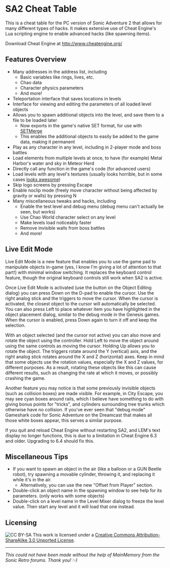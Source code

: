 SA2 Cheat Table
===============

This is a cheat table for the PC version of Sonic Adventure 2 that allows for many different types of hacks.
It makes extensive use of Cheat Engine's Lua scripting engine to enable advanced hacks (like spawning items).

Download Cheat Engine at http://www.cheatengine.org/

Features Overview
-----------------

+ Many addresses in the address list, including
  - Basic variables like rings, lives, etc.
  - Chao data
  - Character physics parameters
  - And more!
+ Teleportation interface that saves locations in levels
+ Interface for viewing and editing the parameters of all loaded level objects
+ Allows you to spawn additional objects into the level, and save them to a file to be loaded later
  - Now exports in the game's native SET format, for use with [SETMerge](https://github.com/flarn2006/SETMerge)
  - This enables the additional objects to easily be added to the game data, making it permanent
+ Play as any character in any level, including in 2-player mode and boss battles
+ Load elements from multiple levels at once, to have (for example) Metal Harbor's water and sky in Meteor Herd
+ Directly call any function in the game's code (for advanced users)
+ Load levels with any level's textures (usually looks horrible, but in some cases [looks awesome](http://www.youtube.com/watch?v=8nTvmtM9KxI))
+ Skip logo screens by pressing Escape
+ Enable noclip mode (freely move character without being affected by gravity or walls) by pressing N
+ Many miscellaneous tweaks and hacks, including
  - Enable the test level and debug menu (debug menu can't actually be seen, but works)
  - Use Chao World character select on any level
  - Make levels load noticeably faster
  - Remove invisible walls from boss battles
  - And more!

Live Edit Mode
--------------
Live Edit Mode is a new feature that enables you to use the game pad to manipulate objects in-game (yes, I know I'm giving a lot of attention to that part!) with minimal window switching. It replaces the keyboard control feature, though the original keyboard controls still work when SA2 is active.

Once Live Edit Mode is activated (use the button on the Object Editing dialog) you can press Down on the D-pad to enable the cursor. Use the right analog stick and the triggers to move the cursor. When the cursor is activated, the closest object to the cursor will automatically be selected. You can also press Left to place whatever item you have highlighted in the object placement dialog, similar to the debug mode in the Genesis games. When the cursor is enabled, press Down again to turn it off and keep the selection.

With an object selected (and the cursor not active) you can also move and rotate the object using the controller. Hold Left to move the object around using the same controls as moving the cursor. Holding Up allows you to rotate the object. The triggers rotate around the Y (vertical) axis, and the right analog stick rotates around the X and Z (horizontal) axes. Keep in mind that some objects use the rotation values, especially the X and Z values, for different purposes. As a result, rotating these objects like this can cause different results, such as changing the rate at which it moves, or possibly crashing the game.

Another feature you may notice is that some previously invisible objects (such as collision boxes) are made visible. For example, in City Escape, you may see cyan boxes around rails, which I believe have something to do with giving bonus points for "tricks", and cylinders surrounding tree trunks which otherwise have no collision. If you've ever seen that "debug mode" Gameshark code for Sonic Adventure on the Dreamcast that makes all those white boxes appear, this serves a similar purpose.

If you quit and reload Cheat Engine without restarting SA2, and LEM's text display no longer functions, this is due to a limitation in Cheat Engine 6.3 and older. Upgrading to 6.4 should fix this.

Miscellaneous Tips
------------------

+ If you want to spawn an object in the air (like a balloon or a GUN Beetle robot), try spawning a movable cylinder, throwing it, and replacing it while it's in the air.
  - Alternatively, you can use the new "Offset from Player" section.
+ Double-click an object name in the spawning window to see help for its parameters. (only works with some objects)
+ Double-click on a level name in the Level Mixer dialog to freeze the level value. Then start any level and it will load that one instead.

Licensing
---------
![CC BY-SA](http://i.creativecommons.org/l/by-sa/3.0/88x31.png)
This work is licensed under a [Creative Commons Attribution-ShareAlike 3.0 Unported License](http://creativecommons.org/licenses/by-sa/3.0/deed.en_US).

----------------------------------------------------------------------------------------------------------
*This could not have been made without the help of MainMemory from the Sonic Retro forums. Thank you! :-)*
